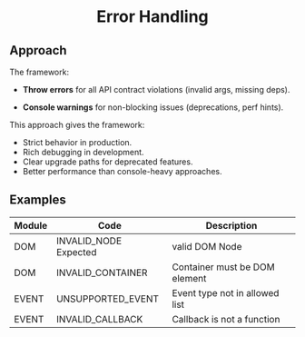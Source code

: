 <h1 align="center">Error Handling</h1>

## Approach

The framework:

- **Throw errors** for all API contract violations (invalid args, missing deps).

- **Console warnings** for non-blocking issues (deprecations, perf hints).

This approach gives the framework:
- Strict behavior in production.
- Rich debugging in development.
- Clear upgrade paths for deprecated features.
- Better performance than console-heavy approaches.

## Examples

| Module | Code	                 | Description                    |
|--------|-----------------------|--------------------------------|
| DOM	 | INVALID_NODE	Expected | valid DOM Node                 |
| DOM	 | INVALID_CONTAINER	 | Container must be DOM element  |
| EVENT	 | UNSUPPORTED_EVENT	 | Event type not in allowed list |
| EVENT	 | INVALID_CALLBACK	     | Callback is not a function     |

